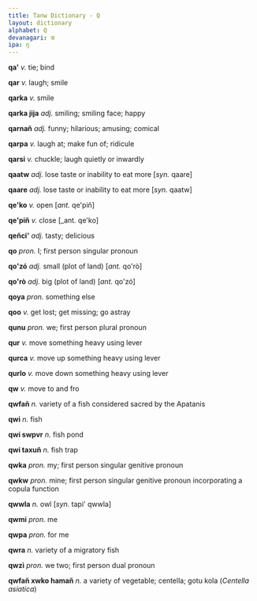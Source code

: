 ```yaml
---
title: Tanw Dictionary - Q
layout: dictionary
alphabet: Q
devanagari: ङ
ipa: ŋ
---
```


__qa'__	_v._	tie; bind		


__qar__	_v._	laugh; smile		


__qarka__	_v._	smile		


__qarka jija__	_adj._	smiling; smiling face; happy		


__qarnañ__	_adj._	funny; hilarious; amusing; comical		


__qarpa__	_v._	laugh at; make fun of; ridicule		


__qarsi__	_v._	chuckle; laugh quietly or inwardly		


__qaatw__	_adj._	lose taste or inability to eat more	[_syn._	qaare]


__qaare__	_adj._	lose taste or inability to eat more	[_syn._	qaatw]


__qe'ko__	_v._	open	[_ant._	qe'piñ]


__qe'piñ__	_v._	close	[_ant.	qe'ko]


__qeñci'__	_adj._	tasty; delicious		


__qo__	_pron._	I; first person singular pronoun		


__qo'zó__	_adj._	small (plot of land)	[_ant._	qo'rò]


__qo'rò__	_adj._	big (plot of land)	[_ant._	qo'zó]


__qoya__	_pron._	something else		


__qoo__	_v._	get lost; get missing; go astray		


__qunu__	_pron._	we; first person plural pronoun		


__qur__	_v._	move something heavy using lever		


__qurca__	_v._	move up something heavy using lever		


__qurlo__	_v._	move down something heavy using lever		


__qw__	_v._	move to and fro		


__qwfañ__	_n._	variety of a fish considered sacred by the Apatanis		


__qwi__	_n._	fish		


__qwi swpvr__	_n._	fish pond		


__qwi taxuñ__	_n._	fish trap		


__qwka__	_pron._	my; first person singular genitive pronoun		


__qwkw__	_pron._	mine; first person singular genitive pronoun incorporating a copula function		


__qwwla__	_n._	owl	[_syn._	tapi' qwwla]


__qwmi__	_pron._	me		


__qwpa__	_pron._	for me		


__qwra__	_n._	variety of a migratory fish		


__qwzì__	_pron._	we two; first person dual pronoun


__qwfañ xwko hamañ__	_n._	a variety of vegetable; centella; gotu kola (_Centella asiatica_)
